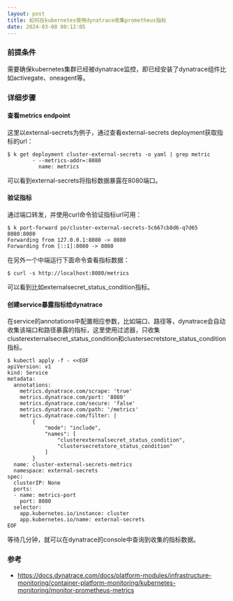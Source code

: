 ```yaml
---
layout: post
title: 如何在kubernetes使用dynatrace收集prometheus指标
date: 2024-03-08 00:12:05
---
```


### 前提条件

需要确保kubernetes集群已经被dynatrace监控，即已经安装了dynatrace组件比如activegate、oneagent等。

### 详细步骤

#### 查看metrics endpoint

这里以external-secrets为例子，通过查看external-secrets deployment获取指标的url：

```
$ k get deployment cluster-external-secrets -o yaml | grep metric
        - --metrics-addr=:8080
          name: metrics
```

可以看到external-secrets将指标数据暴露在8080端口。

#### 验证指标

通过端口转发，并使用curl命令验证指标url可用：

```
$ k port-forward po/cluster-external-secrets-5c667cb8d6-q7d65 8080:8080
Forwarding from 127.0.0.1:8080 -> 8080
Forwarding from [::1]:8080 -> 8080
```

在另外一个中端运行下面命令查看指标数据：

```
$ curl -s http://localhost:8080/metrics
```

可以看到比如externalsecret_status_condition指标。

#### 创建service暴露指标给dynatrace

在service的annotations中配置相应参数，比如端口、路径等，dynatrace会自动收集该端口和路径暴露的指标，这里使用过滤器，只收集clusterexternalsecret_status_condition和clustersecretstore_status_condition指标。

```
$ kubectl apply -f - <<EOF
apiVersion: v1
kind: Service
metadata:
  annotations:
    metrics.dynatrace.com/scrape: 'true'
    metrics.dynatrace.com/port: '8080'
    metrics.dynatrace.com/secure: 'false'
    metrics.dynatrace.com/path: '/metrics'
    metrics.dynatrace.com/filter: |
        {
            "mode": "include",
            "names": [
                "clusterexternalsecret_status_condition",
                "clustersecretstore_status_condition"
            ]
        }
  name: cluster-external-secrets-metrics
  namespace: external-secrets
spec:
  clusterIP: None
  ports:
  - name: metrics-port
    port: 8080
  selector:
    app.kubernetes.io/instance: cluster
    app.kubernetes.io/name: external-secrets
EOF
```

等待几分钟，就可以在dynatrace的console中查询到收集的指标数据。

### 参考

- https://docs.dynatrace.com/docs/platform-modules/infrastructure-monitoring/container-platform-monitoring/kubernetes-monitoring/monitor-prometheus-metrics
